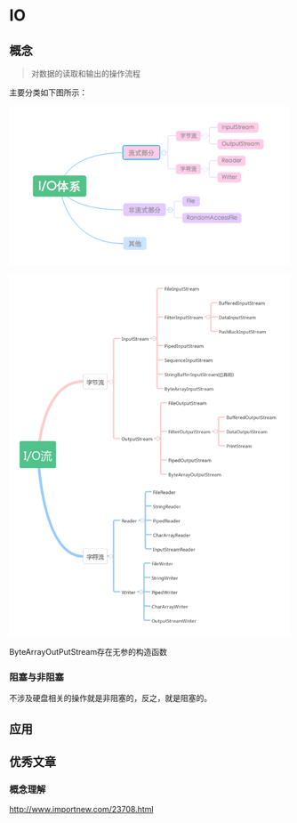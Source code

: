 # IO

## 概念

> 对数据的读取和输出的操作流程

主要分类如下图所示：

![io_001](assets/io_001.png)

![io_002](assets/io_002.png)

ByteArrayOutPutStream存在无参的构造函数

### 阻塞与非阻塞

不涉及硬盘相关的操作就是非阻塞的，反之，就是阻塞的。

## 应用



## 优秀文章

### 概念理解

http://www.importnew.com/23708.html